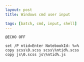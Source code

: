 ```yaml
---
layout: post
title: Windows cmd user input

tags: [batch, cmd, input, shell]
---
```


    @ECHO OFF

    set /P ntid=Enter NotebookId: %=%
    copy scss\0.scss scss\%ntid%.scss
    copy js\0.scss js\%ntid%.js
